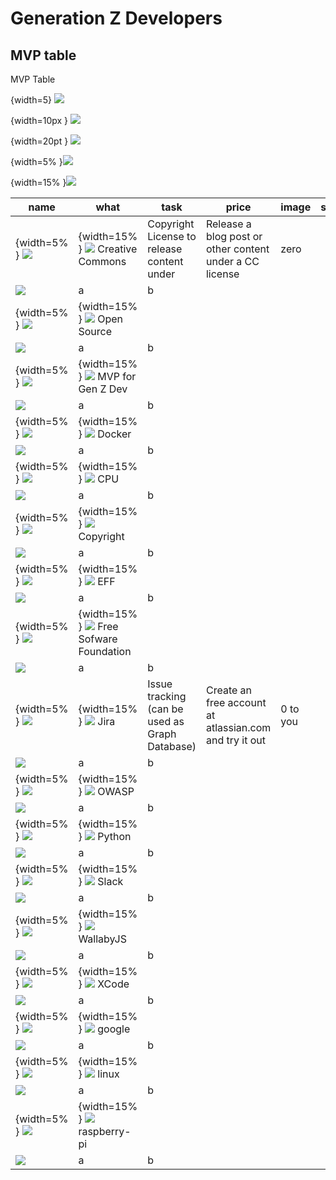 

# Generation Z Developers
    
    
    
## MVP table 
MVP Table 

{width=5}
![](images/logo-creative-commons.png)

{width=10px }
![](images/logo-creative-commons.png)

{width=20pt }
![](images/logo-creative-commons.png)

{width=5% }![](images/logo-creative-commons.png)

{width=15% }![](images/logo-creative-commons.png)

| name | what | task | price | image | status | wc  |
|------|------|------|-------|-------|--------| ----|    
| {width=5% } ![](images/logo-creative-commons.png) | {width=15% } ![](images/logo-creative-commons.png) Creative Commons | Copyright License to release content under | Release a blog post or other content under a CC license | zero |  | content | 1479 |
| ![](images/list-of-icons.png) | a | b |    
| {width=5% } ![](images/logo-creative-commons.png) | {width=15% } ![](images/logo-creative-commons.png) Open Source |  |  |  |  | draft | 848 |
| ![](images/list-of-icons.png) | a | b |    
| {width=5% } ![](images/logo-creative-commons.png) | {width=15% } ![](images/logo-creative-commons.png) MVP for Gen Z Dev |  |  |  |  |  | 215 |
| ![](images/list-of-icons.png) | a | b |    
| {width=5% } ![](images/logo-creative-commons.png) | {width=15% } ![](images/logo-creative-commons.png) Docker |  |  |  |  | content | 591 |
| ![](images/list-of-icons.png) | a | b |    
| {width=5% } ![](images/logo-creative-commons.png) | {width=15% } ![](images/logo-creative-commons.png) CPU |  |  |  |  | draft | 199 |
| ![](images/list-of-icons.png) | a | b |    
| {width=5% } ![](images/logo-creative-commons.png) | {width=15% } ![](images/logo-creative-commons.png) Copyright |  |  |  |  | draft | 61 |
| ![](images/list-of-icons.png) | a | b |    
| {width=5% } ![](images/logo-creative-commons.png) | {width=15% } ![](images/logo-creative-commons.png) EFF |  |  |  |  | draft | 50 |
| ![](images/list-of-icons.png) | a | b |    
| {width=5% } ![](images/logo-creative-commons.png) | {width=15% } ![](images/logo-creative-commons.png) Free Sofware Foundation |  |  |  |  | draft | 70 |
| ![](images/list-of-icons.png) | a | b |    
| {width=5% } ![](images/logo-creative-commons.png) | {width=15% } ![](images/logo-creative-commons.png) Jira | Issue tracking (can be used as Graph Database) | Create an free account at atlassian.com and try it out | 0 to you |  | content | 279 |
| ![](images/list-of-icons.png) | a | b |    
| {width=5% } ![](images/logo-creative-commons.png) | {width=15% } ![](images/logo-creative-commons.png) OWASP |  |  |  |  | draft | 90 |
| ![](images/list-of-icons.png) | a | b |    
| {width=5% } ![](images/logo-creative-commons.png) | {width=15% } ![](images/logo-creative-commons.png) Python |  |  |  |  | draft | 42 |
| ![](images/list-of-icons.png) | a | b |    
| {width=5% } ![](images/logo-creative-commons.png) | {width=15% } ![](images/logo-creative-commons.png) Slack |  |  |  |  | draft | 73 |
| ![](images/list-of-icons.png) | a | b |    
| {width=5% } ![](images/logo-creative-commons.png) | {width=15% } ![](images/logo-creative-commons.png) WallabyJS |  |  |  |  | draft | 144 |
| ![](images/list-of-icons.png) | a | b |    
| {width=5% } ![](images/logo-creative-commons.png) | {width=15% } ![](images/logo-creative-commons.png) XCode |  |  |  |  | draft | 16 |
| ![](images/list-of-icons.png) | a | b |    
| {width=5% } ![](images/logo-creative-commons.png) | {width=15% } ![](images/logo-creative-commons.png) google |  |  |  |  | draft | 65 |
| ![](images/list-of-icons.png) | a | b |    
| {width=5% } ![](images/logo-creative-commons.png) | {width=15% } ![](images/logo-creative-commons.png) linux |  |  |  |  | draft | 98 |
| ![](images/list-of-icons.png) | a | b |    
| {width=5% } ![](images/logo-creative-commons.png) | {width=15% } ![](images/logo-creative-commons.png) raspberry-pi |  |  |  |  | draft | 53 |
| ![](images/list-of-icons.png) | a | b |
 
        
    
    
    
    
    
    
    
    
    
    
    
    
    
    
    
    
    
    
    
    
    
    
    
    
    
    
    
    
    
    
    
    
    
    
    
    
    
    
    
    
    
    
    
    
    
    
    
    
    
    
    
    
    
    
    
    
    
    
    
    
    
    
    
    
    
    
    
    
    
    
    
    
    
    
    
    
    
    
    
    
    
    
    
    
    
    
    
    
    
    
    
    
    
    
    
    
    
    
    
    
    
    
    
    
    
    
    
    
    
    
    
    
    
    